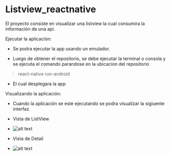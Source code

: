 # Listview_reactnative

El proyecto consiste en visualizar una listview la cual consumira la información de una api.

Ejecutar la aplicación:
* Se podra ejecutar la app usando un emulador.

* Luego de obtener el repositorio, se debe ejecutar la terminal o consola y se ejecuta el comando parandose en la ubicacion del repositorio
> react-native run-android
* El cual desplegara la app

Visualizando la aplicación:
* Cuando la aplicación se este ejecutando se podra visualizar la sigiuente interfaz

* Vista de ListView
* ![alt text](https://i.imgur.com/lxqCkbl.png "ListView")

* Vista de Detail
* ![alt text](https://i.imgur.com/J3FeNaA.png "Detail")